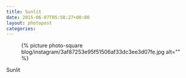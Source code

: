```yaml
---
title: Sunlit
date: 2015-06-07T05:58:27+00:00
layout: photopost
categories:
---
```


<figure class="photo photo--square">
  {% picture photo-square blog/instagram/3af87253e95f51506af33dc3ee3d07fe.jpg alt="" %}
</figure>

Sunlit
